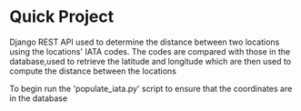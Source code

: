 # Quick Project

Django REST API used to determine the distance between two locations  using the
locations' IATA codes.
The codes are compared with those in the database,used to retrieve the latitude
and longitude  which are then used to compute the distance between the locations

To begin run the 'populate_iata.py' script to ensure that the coordinates are in the database
